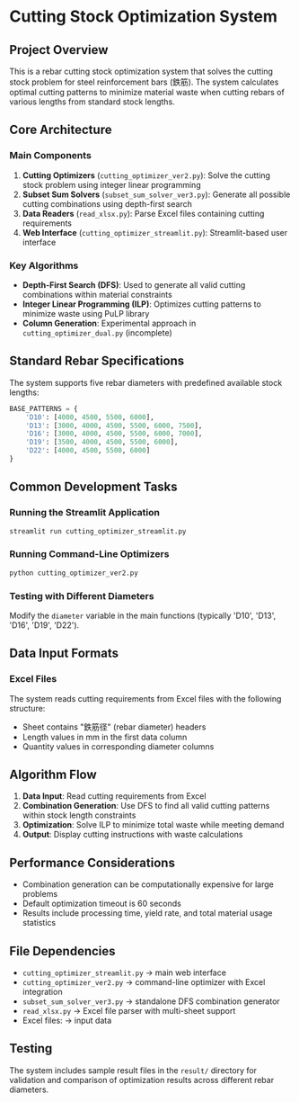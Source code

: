 # Cutting Stock Optimization System

## Project Overview

This is a rebar cutting stock optimization system that solves the cutting stock problem for steel reinforcement bars (鉄筋). The system calculates optimal cutting patterns to minimize material waste when cutting rebars of various lengths from standard stock lengths.

## Core Architecture

### Main Components

1. **Cutting Optimizers** (`cutting_optimizer_ver2.py`): Solve the cutting stock problem using integer linear programming
2. **Subset Sum Solvers** (`subset_sum_solver_ver3.py`): Generate all possible cutting combinations using depth-first search
3. **Data Readers** (`read_xlsx.py`): Parse Excel files containing cutting requirements
4. **Web Interface** (`cutting_optimizer_streamlit.py`): Streamlit-based user interface

### Key Algorithms

- **Depth-First Search (DFS)**: Used to generate all valid cutting combinations within material constraints
- **Integer Linear Programming (ILP)**: Optimizes cutting patterns to minimize waste using PuLP library
- **Column Generation**: Experimental approach in `cutting_optimizer_dual.py` (incomplete)

## Standard Rebar Specifications

The system supports five rebar diameters with predefined available stock lengths:

```python
BASE_PATTERNS = {
    'D10': [4000, 4500, 5500, 6000],
    'D13': [3000, 4000, 4500, 5500, 6000, 7500],
    'D16': [3000, 4000, 4500, 5500, 6000, 7000],
    'D19': [3500, 4000, 4500, 5500, 6000],
    'D22': [4000, 4500, 5500, 6000]
}
```

## Common Development Tasks

### Running the Streamlit Application
```bash
streamlit run cutting_optimizer_streamlit.py
```

### Running Command-Line Optimizers
```bash
python cutting_optimizer_ver2.py
```

### Testing with Different Diameters
Modify the `diameter` variable in the main functions (typically 'D10', 'D13', 'D16', 'D19', 'D22').

## Data Input Formats

### Excel Files
The system reads cutting requirements from Excel files with the following structure:
- Sheet contains "鉄筋径" (rebar diameter) headers
- Length values in mm in the first data column
- Quantity values in corresponding diameter columns

## Algorithm Flow

1. **Data Input**: Read cutting requirements from Excel
2. **Combination Generation**: Use DFS to find all valid cutting patterns within stock length constraints
3. **Optimization**: Solve ILP to minimize total waste while meeting demand
4. **Output**: Display cutting instructions with waste calculations

## Performance Considerations

- Combination generation can be computationally expensive for large problems
- Default optimization timeout is 60 seconds
- Results include processing time, yield rate, and total material usage statistics

## File Dependencies

- `cutting_optimizer_streamlit.py` → main web interface
- `cutting_optimizer_ver2.py` → command-line optimizer with Excel integration
- `subset_sum_solver_ver3.py` → standalone DFS combination generator
- `read_xlsx.py` → Excel file parser with multi-sheet support
- Excel files: <!-- `切断集計表.xlsx`, `切断集計表2.xlsx` --> → input data

## Testing

The system includes sample result files in the `result/` directory for validation and comparison of optimization results across different rebar diameters.